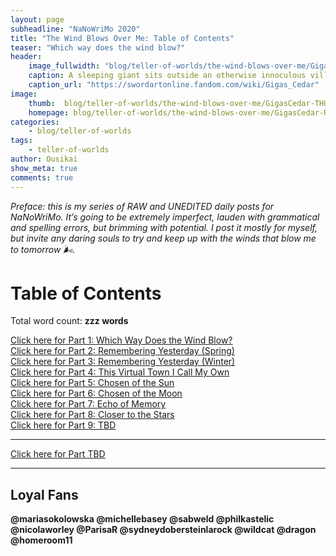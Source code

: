 ```yaml
---
layout: page
subheadline: "NaNoWriMo 2020"
title: "The Wind Blows Over Me: Table of Contents"
teaser: "Which way does the wind blow?"
header:
    image_fullwidth: "blog/teller-of-worlds/the-wind-blows-over-me/GigasCedar-HEAD.jpg"
    caption: A sleeping giant sits outside an otherwise innoculous village at the outskirts of the virtual realm...
    caption_url: "https://swordartonline.fandom.com/wiki/Gigas_Cedar"
image:
    thumb:  blog/teller-of-worlds/the-wind-blows-over-me/GigasCedar-THUMB.png
    homepage: blog/teller-of-worlds/the-wind-blows-over-me/GigasCedar-RAW.png
categories:
    - blog/teller-of-worlds
tags:   
    - teller-of-worlds
author: Ousikai
show_meta: true
comments: true
---
```

*Preface: this is my series of RAW and UNEDITED daily posts for NaNoWriMo. It’s going to be extremely imperfect, lauden with grammatical and spelling errors, but brimming with potential. I post it mostly for myself, but invite any daring souls to try and keep up with the winds that blow me to tomorrow :wind_face:.*


# Table of Contents  

Total word count: **zzz words** <br/>

[Click here for Part 1: Which Way Does the Wind Blow?]({{site.url}}{{site.baseurl}}/blog/teller-of-worlds/the-wind-blows-over-me-part-1) <br/>
[Click here for Part 2: Remembering Yesterday (Spring)]({{site.url}}{{site.baseurl}}/blog/teller-of-worlds/the-wind-blows-over-me-part-2) <br/>
[Click here for Part 3: Remembering Yesterday (Winter)]({{site.url}}{{site.baseurl}}/blog/teller-of-worlds/the-wind-blows-over-me-part-3) <br/>
[Click here for Part 4: This Virtual Town I Call My Own]({{site.url}}{{site.baseurl}}/blog/teller-of-worlds/the-wind-blows-over-me-part-4) <br/>
[Click here for Part 5: Chosen of the Sun]({{site.url}}{{site.baseurl}}/blog/teller-of-worlds/the-wind-blows-over-me-part-5) <br/>
[Click here for Part 6: Chosen of the Moon]({{site.url}}{{site.baseurl}}/blog/teller-of-worlds/the-wind-blows-over-me-part-6) <br/>
[Click here for Part 7: Echo of Memory]({{site.url}}{{site.baseurl}}/blog/teller-of-worlds/the-wind-blows-over-me-part-7) <br/>
[Click here for Part 8: Closer to the Stars]({{site.url}}{{site.baseurl}}/blog/teller-of-worlds/the-wind-blows-over-me-part-8) <br/>
[Click here for Part 9: TBD]({{site.url}}{{site.baseurl}}/blog/teller-of-worlds/the-wind-blows-over-me-part-9) <br/>


---

[Click here for Part TBD]({{site.url}}{{site.baseurl}}/blog/teller-of-worlds/the-wind-blows-over-me-part-TBD) <br/>


-----


## Loyal Fans
**@mariasokolowska @michellebasey @sabweld @philkastelic @nicolaworley @ParisaR @sydneydobersteinlarock @wildcat @dragon @homeroom11**